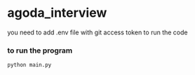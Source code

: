# agoda_interview

you need to add .env file with git access token to run the code

### to run the program

````
python main.py
